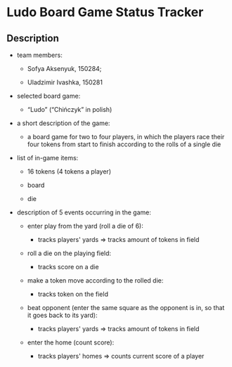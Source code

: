 # Ludo Board Game Status Tracker

## Description

- team members:

  - Sofya Aksenyuk, 150284;

  -   Uladzimir Ivashka, 150281

- selected board game:

  - “Ludo” (“Chińczyk” in polish)

- a short description of the game:

  - a board game for two to four players, in which the players race their four tokens from start to finish according to the rolls of a single die

- list of in-game items:

  - 16 tokens (4 tokens a player)
        
  - board
        
  - die

- description of 5 events occurring in the game:

  - enter play from the yard (roll a die of 6):
  
      - tracks players' yards => tracks amount of tokens in field

  - roll a die on the playing field:
    
    - tracks score on a die

  - make a token move according to the rolled die:
  
    - tracks token on the field

  - beat opponent (enter the same square as the opponent is in, so that it goes back to its yard):
    
    - tracks players' yards => tracks amount of tokens in field

  - enter the home (count score):
  
    - tracks players' homes => counts current score of a player
        
